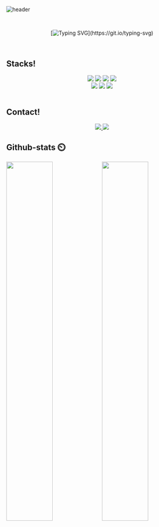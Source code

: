 ![header](https://capsule-render.vercel.app/api?type=waving&color=0:7ED4F6,100:B4F3F6&width=1500&height=240&section=header&text=Hello!!%20I'm%20HwanSeong!&fontSize=50&fontColor=ffffff )  


<div align="center">
  <br>

  [![Typing SVG](https://readme-typing-svg.demolab.com?font=Nanum+Gothic+Coding&size=35&pause=1000&color=96A5F7&center=true&vCenter=true&width=1000&lines=“꾸준하고+열심히+하는+학생+개발자+입니다.”;“매일매일+꾸준하게+성장하는+개발자+입니다.”;)](https://git.io/typing-svg) 
  
</div>

<br>

 
<h2>Stacks!</h2>
<div align="center">
  <img src="https://img.shields.io/badge/html5-E34F26?style=for-the-badge&logo=html5&logoColor=white">
  <img src="https://img.shields.io/badge/css-1572B6?style=for-the-badge&logo=css3&logoColor=white">
  <img src="https://img.shields.io/badge/javascript-F7DF1E?style=for-the-badge&logo=javascript&logoColor=black">
  <img src="https://img.shields.io/badge/react-61DAFB?style=for-the-badge&logo=react&logoColor=black">
  <br>

  <img src="https://img.shields.io/badge/github-181717?style=for-the-badge&logo=github&logoColor=white">
  <img src="https://img.shields.io/badge/discord-5865F2?style=for-the-badge&logo=discord&logoColor=white">
  <img src="https://img.shields.io/badge/notion-000000?style=for-the-badge&logo=notion&logoColor=white">
  
  
</div>

<br>

<h2>Contact!</h2>
<div align=center>
          <a href="mailto:amc214677@gmail.com"> <img src="https://img.shields.io/badge/gmail-D14836?style=for-the-badge&logo=gmail&logoColor=white&link=mailto:amc214677@gmail.com"> </a>
  <a href="https://velog.io/@hwnsng"> <img src="https://img.shields.io/badge/velog-12b886?style=for-the-badge&logo=velog&logoColor=white&link=https://velog.io/@hwnsng"> </a>
</div>

## Github-stats ⏲️  

<img src="https://raw.githubusercontent.com/hwnsng/github-stats-transparent/output/generated/overview.svg" width="49.2%" /> <img src="https://raw.githubusercontent.com/hwnsng/github-stats-transparent/output/generated/languages.svg?exclude_repo=Frontend-School3" width="49.2%" />

